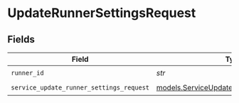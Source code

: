 # UpdateRunnerSettingsRequest


## Fields

| Field                                                                                        | Type                                                                                         | Required                                                                                     | Description                                                                                  |
| -------------------------------------------------------------------------------------------- | -------------------------------------------------------------------------------------------- | -------------------------------------------------------------------------------------------- | -------------------------------------------------------------------------------------------- |
| `runner_id`                                                                                  | *str*                                                                                        | :heavy_check_mark:                                                                           | runner ID                                                                                    |
| `service_update_runner_settings_request`                                                     | [models.ServiceUpdateRunnerSettingsRequest](../models/serviceupdaterunnersettingsrequest.md) | :heavy_check_mark:                                                                           | Input                                                                                        |